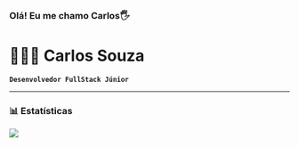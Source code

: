 
### Olá! Eu me chamo Carlos🖐️

# 👨🏻‍💻 Carlos Souza

**`Desenvolvedor FullStack Júnior`**




---

### 📊 Estatísticas

</p>

<p align="left">
<img  float="left" src="https://github-readme-stats.vercel.app/api/top-langs/?username=Carlosfzz&theme=tokyonight&show_icons=true" />

</p>
